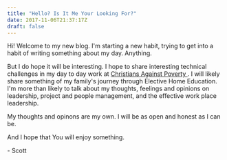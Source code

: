```yaml
---
title: "Hello? Is It Me Your Looking For?"
date: 2017-11-06T21:37:17Z
draft: false
---
```

Hi! Welcome to my new blog. I'm starting a new habit, trying to get into a habit of writing something about my day. Anything.

But I do hope it will be interesting. I hope to share interesting technical challenges in my day to day work at <a href="https://www.capuk.org"> Christians Against Poverty </a>. I will likely share something of my family's journey through Elective Home Education. I'm more than likely to talk about my thoughts, feelings and opinions on leadership, project and people management, and the effective work place leadership.

My thoughts and opinons are my own. I will be as open and honest as I can be.

And I hope that You will enjoy something.

\- Scott
